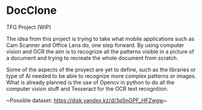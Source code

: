 # DocClone
TFG Project (WIP)

The idea from this project is trying to take what mobile applications such as Cam Scanner and Office Lens do, one step forward. 
By using computer vision and OCR the aim is to recognize all the patterns visible in a picture of a document and trying to 
recreate the whole document from scratch. 

Some of the aspects of the proyect are yet to define, such as the libraries or type of AI needed to be able to recognize more 
complex patterns or images. What is already planned is the use of Opencv in python to do all the computer vision stuff and 
Tesseract for the OCR text recognition.

~Possible dataset: https://disk.yandex.kz/d/3p5nGPF_HFZwgw~
